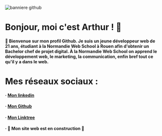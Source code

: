 ![banniere github](https://user-images.githubusercontent.com/103951666/223402709-3d689349-3731-4332-8a69-efd05578cbfd.jpg)

# Bonjour, moi c'est Arthur ! 👋

#### 🌊 Bienvenue sur mon profil Github. Je suis un jeune développeur web de 21 ans, étudiant à la Normandie Web School à Rouen afin d'obtenir un Bachelor chef de projet digital. À la Normandie Web School on apprend le développement web, le marketing, la communication, enfin bref tout ce qu'il y a dans le web.

# Mes réseaux sociaux :

#### · [Mon linkedin](https://www.linkedin.com/in/arthur-philippe)
#### · [Mon Github](https://github.com/Voltoxx)
#### · [Mon Linktree](https://linktr.ee/arthur_philippe)
#### · 🚧 Mon site web est en construction 🚧

